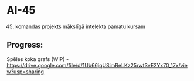 # AI-45
45. komandas projekts mākslīgā intelekta pamatu kursam

## Progress:
Spēles koka grafs (WIP) - https://drive.google.com/file/d/1Ub66jqUSimReLKz25rwt3vE2Yx70_17x/view?usp=sharing 
